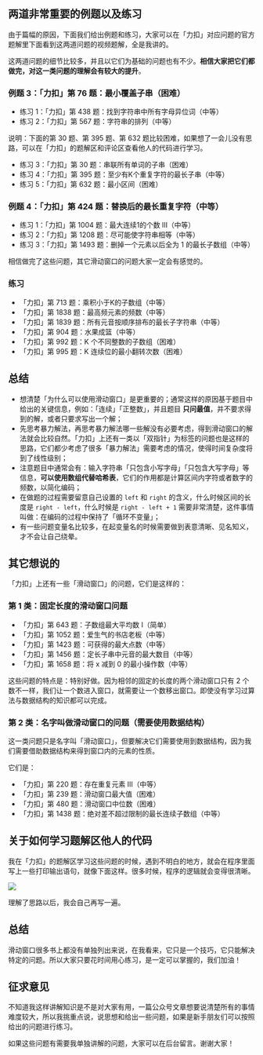 ## 两道非常重要的例题以及练习

由于篇幅的原因，下面我们给出例题和练习，大家可以在「力扣」对应问题的官方题解里下面看到这两道问题的视频题解，全是我讲的。

这两道问题的细节比较多，并且以它们为基础的问题也有不少。**相信大家把它们都做完，对这一类问题的理解会有较大的提升**。

### 例题 3：「力扣」第 76 题：最小覆盖子串（困难）

+ 练习 1：「力扣」第 438 题：找到字符串中所有字母异位词（中等）
+ 练习 2：「力扣」第 567 题：字符串的排列（中等）

说明：下面的第 30 题、第 395 题、第 632 题比较困难，如果想了一会儿没有思路，可以在「力扣」的题解区和评论区查看他人的代码进行学习。

+ 练习 3：「力扣」第 30 题：串联所有单词的子串（困难）
+ 练习 4：「力扣」第 395 题：至少有K个重复字符的最长子串（中等）
+ 练习 5：「力扣」第 632 题：最小区间（困难）

### 例题 4：「力扣」第 424 题：替换后的最长重复字符（中等）

+ 练习 1：「力扣」第 1004	题：最大连续1的个数 III（中等）
+ 练习 2：「力扣」第 1208	题：尽可能使字符串相等（中等）
+ 练习 3：「力扣」第 1493	题：删掉一个元素以后全为 1 的最长子数组（中等）

相信做完了这些问题，其它滑动窗口的问题大家一定会有感觉的。

### 练习

+ 「力扣」第 713 题：乘积小于K的子数组（中等）
+ 「力扣」第 1838 题：最高频元素的频数（中等）
+ 「力扣」第 1839 题：所有元音按顺序排布的最长子字符串（中等）
+ 「力扣」第 904 题：水果成篮（中等）
+ 「力扣」第 992 题：K 个不同整数的子数组（困难）
+ 「力扣」第 995 题：K 连续位的最小翻转次数（困难）


## 总结

+ 想清楚「为什么可以使用滑动窗口」是更重要的；通常这样的原因基于题目中给出的关键信息，例如：「连续」「正整数」，并且题目 **只问最值**，并不要求得到的解，或者只要求写出一个解；
+ 先思考暴力解法，再思考暴力解法哪一些解没有必要考虑，得到滑动窗口的解法就会比较自然。「力扣」上还有一类以「双指针」为标签的问题也是这样的思路，它们都少考虑了很多「暴力解法」需要考虑的情况，使得时间复杂度将到了线性级别；
+ 注意题目中通常会有：输入字符串「只包含小写字母」「只包含大写字母」等信息，**可以使用数组代替哈希表**，它们的作用都是计算区间内字符或者数字的频数，以简化编码；
+ 在做题的过程需要留意自己设置的 `left` 和 `right` 的含义，什么时候区间的长度是 `right - left`，什么时候是 `right - left + 1` 需要非常清楚，这件事情叫做：在编码的过程中保持了「循环不变量」；
+ 有一些问题变量名比较多，在起变量名的时候需要做到表意清晰、见名知义，才不会让自己绕晕。

## 其它想说的

「力扣」上还有一些「滑动窗口」的问题，它们是这样的：

### 第 1 类：固定长度的滑动窗口问题

+ 「力扣」第 643 题：子数组最大平均数 I（简单）
+ 「力扣」第 1052 题：爱生气的书店老板（中等）
+ 「力扣」第 1423 题：可获得的最大点数（中等）
+ 「力扣」第 1456 题：定长子串中元音的最大数目（中等）
+ 「力扣」第 1658 题：将 x 减到 0 的最小操作数（中等）

这些问题的特点是：特别好做。因为相邻的固定的长度的两个滑动窗口只有 2 个数不一样，我们让一个数进入窗口，就需要让一个数移出窗口。即使没有学习过算法与数据结构的知识都可以完成。

### 第 2 类：名字叫做滑动窗口的问题（需要使用数据结构）

这一类问题只是名字叫「滑动窗口」，但要解决它们需要使用到数据结构，因为我们需要借助数据结构来得到窗口内的元素的性质。

它们是：

+ 「力扣」第 220 题：存在重复元素 III（中等）
+ 「力扣」第 239 题：滑动窗口最大值（困难）
+ 「力扣」第 480 题：滑动窗口中位数（困难）
+ 「力扣」第 1438 题：绝对差不超过限制的最长连续子数组（中等）

## 关于如何学习题解区他人的代码

我在「力扣」的题解区学习这些问题的时候，遇到不明白的地方，就会在程序里面写上一些打印输出语句，就像下面这样。很多时候，程序的逻辑就会变得很清晰。

![](https://files.mdnice.com/user/5576/93f81a01-c3f0-440a-bd29-b79813902cc7.png)

理解了思路以后，我会自己再写一遍。

## 总结

滑动窗口很多书上都没有单独列出来说，在我看来，它只是一个技巧，它只能解决特定的问题。所以大家只要花时间用心练习，是一定可以掌握的，我们加油！

## 征求意见

不知道我这样讲解知识是不是对大家有用，一篇公众号文章想要说清楚所有的事情难度较大，所以我挑重点说，说思想和给出一些问题，如果是新手朋友们可以按照给出的问题进行练习。

如果这些问题有需要我单独讲解的问题，大家可以在后台留言。谢谢大家！


